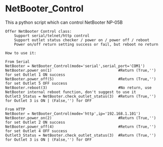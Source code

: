 # NetBooter_Control
This a python script which can control NetBooter NP-05B

    Offer NetBooter Control class:
        Support serial/telnet/http control
        Support outlet status checker / power on / power off / reboot
        Power on/off return setting success or fail, but reboot no return

    How to use it:

    From Serial
    NetBooter = NetBooter_Control(mode='serial',serial_port='COM1')
    NetBooter.power_on(1)                              #Return (True,'') for set Outlet 1 ON success
    NetBooter.power_off(5)                             #Return (True,'') for set Outlet 5 OFF success
    NetBooter.reboot(3)                                #No return, use NetBooter internal reboot function, don't suggest to use it
    Outlet3_Status = NetBooter.check_outlet_status(3)  #Return (True,'') for Outlet 3 is ON | (False,'') for OFF

    From HTTP
    NetBooter = NetBooter_Control(mode='http',ip='192.168.1.101')
    NetBooter.power_on(2)                              #Return (True,'') for set Outlet 2 ON success
    NetBooter.power_off(4)                             #Return (True,'') for set Outlet 4 OFF success
    Outlet3_Status = NetBooter.check_outlet_status(3)  #Return (True,'') for Outlet 3 is ON | (False,'') for OFF
